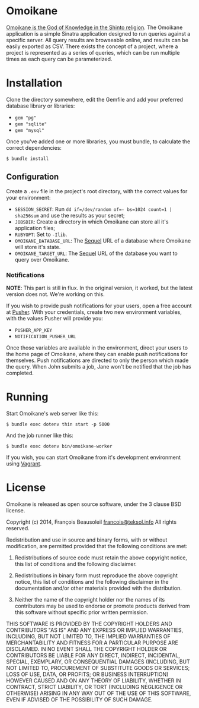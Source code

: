 # Omoikane

[Omoikane is the God of Knowledge in the Shinto religion](https://en.wikipedia.org/wiki/Omoikane_(Shinto)). The Omoikane
application is a simple Sinatra application designed to run queries against a specific server. All query results are
browseable online, and results can be easily exported as CSV. There exists the concept of a project, where a project
is represented as a series of queries, which can be run multiple times as each query can be parameterized.


# Installation

Clone the directory somewhere, edit the Gemfile and add your preferred database library or libraries:

* `gem "pg"`
* `gem "sqlite"`
* `gem "mysql"`

Once you've added one or more libraries, you must bundle, to calculate the correct dependencies:

    $ bundle install


## Configuration

Create a `.env` file in the project's root directory, with the correct values for your environment:

* `SESSION_SECRET`: Run `dd if=/dev/random of=- bs=1024 count=1 | sha256sum` and use the results as your secret;
* `JOBSDIR`: Create a directory in which Omoikane can store all it's application files;
* `RUBYOPT`: Set to `-Ilib`.
* `OMOIKANE_DATABASE_URL`: The [Sequel](http://sequel.jeremyevans.net/) URL of a database where Omoikane will store it's state.
* `OMOIKANE_TARGET_URL`: The [Sequel](http://sequel.jeremyevans.net/) URL of the database you want to query over Omoikane.

### Notifications

__NOTE__: This part is still in flux. In the original version, it worked, but the latest version does not. We're working on this.

If you wish to provide push notifications for your users, open a free account at [Pusher](https://pusher.com/). With
your credentials, create two new environment variables, with the values Pusher will provide you:

* `PUSHER_APP_KEY`
* `NOTIFICATION_PUSHER_URL`

Once those variables are available in the environment, direct your users to the home page of Omoikane, where they
can enable push notifications for themselves. Push notifications are directed to only the person which made the query.
When John submits a job, Jane won't be notified that the job has completed.


# Running

Start Omoikane's web server like this:

    $ bundle exec dotenv thin start -p 5000

And the job runner like this:

    $ bundle exec dotenv bin/omoikane-worker

If you wish, you can start Omoikane from it's development environment using [Vagrant](https://www.vagrantup.com/).


# License

Omoikane is released as open source software, under the 3 clause BSD license.

Copyright (c) 2014, François Beausoleil <francois@teksol.info>
All rights reserved.

Redistribution and use in source and binary forms, with or without
modification, are permitted provided that the following conditions are met:

1. Redistributions of source code must retain the above copyright notice, this
list of conditions and the following disclaimer.

2. Redistributions in binary form must reproduce the above copyright notice,
this list of conditions and the following disclaimer in the documentation
and/or other materials provided with the distribution.

3. Neither the name of the copyright holder nor the names of its contributors
may be used to endorse or promote products derived from this software without
specific prior written permission.

THIS SOFTWARE IS PROVIDED BY THE COPYRIGHT HOLDERS AND CONTRIBUTORS "AS IS" AND
ANY EXPRESS OR IMPLIED WARRANTIES, INCLUDING, BUT NOT LIMITED TO, THE IMPLIED
WARRANTIES OF MERCHANTABILITY AND FITNESS FOR A PARTICULAR PURPOSE ARE
DISCLAIMED. IN NO EVENT SHALL THE COPYRIGHT HOLDER OR CONTRIBUTORS BE LIABLE
FOR ANY DIRECT, INDIRECT, INCIDENTAL, SPECIAL, EXEMPLARY, OR CONSEQUENTIAL
DAMAGES (INCLUDING, BUT NOT LIMITED TO, PROCUREMENT OF SUBSTITUTE GOODS OR
SERVICES; LOSS OF USE, DATA, OR PROFITS; OR BUSINESS INTERRUPTION) HOWEVER
CAUSED AND ON ANY THEORY OF LIABILITY, WHETHER IN CONTRACT, STRICT LIABILITY,
OR TORT (INCLUDING NEGLIGENCE OR OTHERWISE) ARISING IN ANY WAY OUT OF THE USE
OF THIS SOFTWARE, EVEN IF ADVISED OF THE POSSIBILITY OF SUCH DAMAGE.
